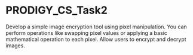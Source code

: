 # PRODIGY_CS_Task2
Develop a simple image encryption tool using pixel manipulation. You can perform operations like swapping pixel values or applying a basic mathematical operation to each pixel. Allow users to encrypt and decrypt images.
